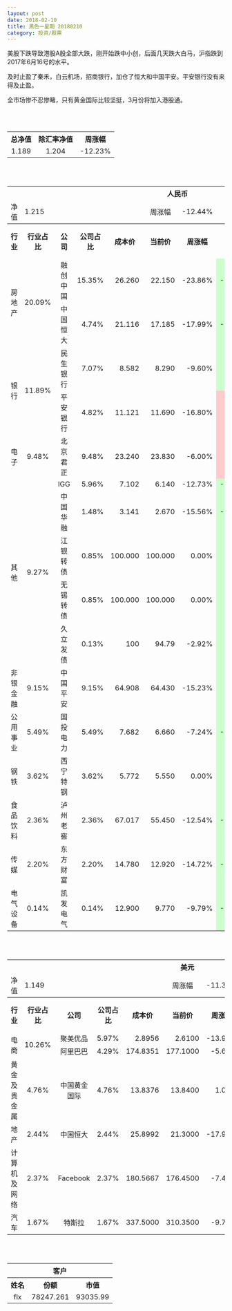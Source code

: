 ```yaml
---
layout: post
date: 2018-02-10
title: 黑色一星期 20180210
category: 投资/股票
---
```


美股下跌导致港股A股全部大跌，刚开始跌中小创，后面几天跌大白马，沪指跌到2017年6月16号的水平。

及时止盈了秦禾，白云机场，招商银行，加仓了恒大和中国平安。平安银行没有来得及止盈。

全市场惨不忍惨睹，只有黄金国际比较坚挺，3月份将加入港股通。

<br/>
<br/>

<table cellspacing="0" border="0">
	<tr>
		<th height="21" align="center"><font face="Noto Sans CJK SC Regular">总净值</font></th>
		<th align="center"><font face="Noto Sans CJK SC Regular">除汇率净值</font></th>
		<th align="center"><font face="Noto Sans CJK SC Regular">周涨幅</font></th>
	</tr>
	<tr>
		<td height="17" align="center" sdval="1.189" sdnum="1033;0;0.000">1.189</td>
		<td align="center" sdval="1.204" sdnum="1033;0;0.000">1.204</td>
		<td align="center" sdval="-0.1223" sdnum="1033;0;0.00%">-12.23%</td>
	</tr>
</table>
<br />
<br />
<table>
	<tr>
		<th colspan="11"  height="21" align="center" valign="middle"><font face="Noto Sans CJK SC Regular">人民币</font></th>
		</tr>
	<tr>
		<td height="17" align="center"><font face="Noto Sans CJK SC Regular">净值</font></td>
		<td colspan="4"  align="left" valign="middle" sdval="1.215" sdnum="1033;">1.215</td>
		<td align="center"><font face="Noto Sans CJK SC Regular">周涨幅</font></td>
		<td colspan="5"  align="left" valign="middle" sdval="-0.1244" sdnum="1033;0;0.00%">-12.44%</td>
		</tr>
	<tr>
		<th height="21" align="center" valign="middle"><font face="Noto Sans CJK SC Regular">行业</font></th>
		<th align="center" valign="middle"><font face="Noto Sans CJK SC Regular">行业占比</font></th>
		<th align="center"><font face="Noto Sans CJK SC Regular">公司</font></th>
		<th align="center"><font face="Noto Sans CJK SC Regular">公司占比</font></th>
		<th align="center"><font face="Noto Sans CJK SC Regular">成本价</font></th>
		<th align="center"><font face="Noto Sans CJK SC Regular">当前价</font></th>
		<th align="center"><font face="Noto Sans CJK SC Regular">周涨幅</font></th>
		<th align="center"><font face="Noto Sans CJK SC Regular">总涨幅</font></th>
		<th align="left"><font face="Noto Sans CJK SC Regular">下一阶梯</font></th>
		<th align="left"><font face="Noto Sans CJK SC Regular">浮动止损价</font></th>
		<th align="center"><font face="Noto Sans CJK SC Regular">止损价</font></th>
	</tr>
	<tr>
		<td rowspan="2"  height="34" align="center" valign="middle"><font face="Noto Sans CJK SC Regular">房地产</font></td>
		<td rowspan="2"  align="center" valign="middle" sdval="0.2009" sdnum="1033;0;0.00%">20.09%</td>
		<td align="center"><font face="Noto Sans CJK SC Regular">融创中国</font></td>
		<td align="right" sdval="0.1535" sdnum="1033;0;0.00%">15.35%</td>
		<td align="right" sdval="26.26" sdnum="1033;0;0.000">26.260</td>
		<td align="right" sdval="22.15" sdnum="1033;0;0.000">22.150</td>
		<td align="right" sdval="-0.2386" sdnum="1033;0;0.00%">-23.86%</td>
		<td align="right" bgcolor="#CCFFCC" sdval="-0.157911805026657" sdnum="1033;0;0.00%"><font color="#006600">-15.79%</font></td>
		<td align="right" sdval="32.825" sdnum="1033;0;0.000">32.825</td>
		<td align="right" sdval="0" sdnum="1033;0;0.000">0.000</td>
		<td align="right" sdval="0" sdnum="1033;0;0.000">0.000</td>
	</tr>
	<tr>
		<td align="center"><font face="Noto Sans CJK SC Regular">中国恒大</font></td>
		<td align="right" sdval="0.0474" sdnum="1033;0;0.00%">4.74%</td>
		<td align="right" sdval="21.116" sdnum="1033;0;0.000">21.116</td>
		<td align="right" sdval="17.185" sdnum="1033;0;0.000">17.185</td>
		<td align="right" sdval="-0.1799" sdnum="1033;0;0.00%">-17.99%</td>
		<td align="right" bgcolor="#CCFFCC" sdval="-0.187562151922713" sdnum="1033;0;0.00%"><font color="#006600">-18.76%</font></td>
		<td align="right" sdval="26.395" sdnum="1033;0;0.000">26.395</td>
		<td align="right" sdval="0" sdnum="1033;0;0.000">0.000</td>
		<td align="right" sdval="0" sdnum="1033;0;0.000">0.000</td>
	</tr>
	<tr>
		<td rowspan="2"  height="34" align="center" valign="middle"><font face="Noto Sans CJK SC Regular">银行</font></td>
		<td rowspan="2"  align="center" valign="middle" sdval="0.1189" sdnum="1033;0;0.00%">11.89%</td>
		<td align="center"><font face="Noto Sans CJK SC Regular">民生银行</font></td>
		<td align="right" sdval="0.0707" sdnum="1033;0;0.00%">7.07%</td>
		<td align="right" sdval="8.582" sdnum="1033;0;0.000">8.582</td>
		<td align="right" sdval="8.29" sdnum="1033;0;0.000">8.290</td>
		<td align="right" sdval="-0.096" sdnum="1033;0;0.00%">-9.60%</td>
		<td align="right" bgcolor="#CCFFCC" sdval="-0.0354247028664649" sdnum="1033;0;0.00%"><font color="#006600">-3.54%</font></td>
		<td align="right" sdval="10.7275" sdnum="1033;0;0.000">10.728</td>
		<td align="right" sdval="0" sdnum="1033;0;0.000">0.000</td>
		<td align="right" sdval="0" sdnum="1033;0;0.000">0.000</td>
	</tr>
	<tr>
		<td align="center"><font face="Noto Sans CJK SC Regular">平安银行</font></td>
		<td align="right" sdval="0.0482" sdnum="1033;0;0.00%">4.82%</td>
		<td align="right" sdval="11.121" sdnum="1033;0;0.000">11.121</td>
		<td align="right" sdval="11.69" sdnum="1033;0;0.000">11.690</td>
		<td align="right" sdval="-0.168" sdnum="1033;0;0.00%">-16.80%</td>
		<td align="right" bgcolor="#FFCCCC" sdval="0.0497644636273715" sdnum="1033;0;0.00%"><font color="#CC0000">4.98%</font></td>
		<td align="right" sdval="13.90125" sdnum="1033;0;0.000">13.901</td>
		<td align="right" sdval="0" sdnum="1033;0;0.000">0.000</td>
		<td align="right" bgcolor="#FFCCCC" sdval="12.789" sdnum="1033;0;0.000"><font color="#CC0000">12.789</font></td>
	</tr>
	<tr>
		<td height="17" align="center" valign="middle"><font face="Noto Sans CJK SC Regular">电子</font></td>
		<td align="center" valign="middle" sdval="0.0948" sdnum="1033;0;0.00%">9.48%</td>
		<td align="center"><font face="Noto Sans CJK SC Regular">北京君正</font></td>
		<td align="right" sdval="0.0948" sdnum="1033;0;0.00%">9.48%</td>
		<td align="right" sdval="23.24" sdnum="1033;0;0.000">23.240</td>
		<td align="right" sdval="23.83" sdnum="1033;0;0.000">23.830</td>
		<td align="right" sdval="-0.06" sdnum="1033;0;0.00%">-6.00%</td>
		<td align="right" bgcolor="#FFCCCC" sdval="0.0239872633390705" sdnum="1033;0;0.00%"><font color="#CC0000">2.40%</font></td>
		<td align="right" sdval="29.05" sdnum="1033;0;0.000">29.050</td>
		<td align="right" sdval="0" sdnum="1033;0;0.000">0.000</td>
		<td align="right" sdval="0" sdnum="1033;0;0.000">0.000</td>
	</tr>
	<tr>
		<td rowspan="5"  height="85" align="center" valign="middle"><font face="Noto Sans CJK SC Regular">其他</font></td>
		<td rowspan="5"  align="center" valign="middle" sdval="0.0927" sdnum="1033;0;0.00%">9.27%</td>
		<td align="center">IGG</td>
		<td align="right" sdval="0.0596" sdnum="1033;0;0.00%">5.96%</td>
		<td align="right" sdval="7.102" sdnum="1033;0;0.000">7.102</td>
		<td align="right" sdval="6.14" sdnum="1033;0;0.000">6.140</td>
		<td align="right" sdval="-0.1273" sdnum="1033;0;0.00%">-12.73%</td>
		<td align="right" bgcolor="#CCFFCC" sdval="-0.136854801464376" sdnum="1033;0;0.00%"><font color="#006600">-13.69%</font></td>
		<td align="right" sdval="8.8775" sdnum="1033;0;0.000">8.878</td>
		<td align="right" sdval="0" sdnum="1033;0;0.000">0.000</td>
		<td align="right" sdval="0" sdnum="1033;0;0.000">0.000</td>
	</tr>
	<tr>
		<td align="center"><font face="Noto Sans CJK SC Regular">中国华融</font></td>
		<td align="right" sdval="0.0148" sdnum="1033;0;0.00%">1.48%</td>
		<td align="right" sdval="3.141" sdnum="1033;0;0.000">3.141</td>
		<td align="right" sdval="2.67" sdnum="1033;0;0.000">2.670</td>
		<td align="right" sdval="-0.1556" sdnum="1033;0;0.00%">-15.56%</td>
		<td align="right" bgcolor="#CCFFCC" sdval="-0.151352244508119" sdnum="1033;0;0.00%"><font color="#006600">-15.14%</font></td>
		<td align="right" sdval="3.92625" sdnum="1033;0;0.000">3.926</td>
		<td align="right" sdval="0" sdnum="1033;0;0.000">0.000</td>
		<td align="right" sdval="0" sdnum="1033;0;0.000">0.000</td>
	</tr>
	<tr>
		<td align="center"><font face="Noto Sans CJK SC Regular"> 江银转债</font></td>
		<td align="right" sdval="0.0085" sdnum="1033;0;0.00%">0.85%</td>
		<td align="right" sdval="100" sdnum="1033;0;0.000">100.000</td>
		<td align="right" sdval="100" sdnum="1033;0;0.000">100.000</td>
		<td align="right" sdval="0" sdnum="1033;0;0.00%">0.00%</td>
		<td align="right" bgcolor="#CCFFCC" sdval="-0.00140000000000007" sdnum="1033;0;0.00%"><font color="#006600">-0.14%</font></td>
		<td align="right" sdval="125" sdnum="1033;0;0.000">125.000</td>
		<td align="right" sdval="0" sdnum="1033;0;0.000">0.000</td>
		<td align="right" sdval="0" sdnum="1033;0;0.000">0.000</td>
	</tr>
	<tr>
		<td align="center"><font face="Noto Sans CJK SC Regular">无锡转债</font></td>
		<td align="right" sdval="0.0085" sdnum="1033;0;0.00%">0.85%</td>
		<td align="right" sdval="100" sdnum="1033;0;0.000">100.000</td>
		<td align="right" sdval="100" sdnum="1033;0;0.000">100.000</td>
		<td align="right" sdval="0" sdnum="1033;0;0.00%">0.00%</td>
		<td align="right" bgcolor="#CCFFCC" sdval="-0.00140000000000007" sdnum="1033;0;0.00%"><font color="#006600">-0.14%</font></td>
		<td align="right" sdval="125" sdnum="1033;0;0.000">125.000</td>
		<td align="right" sdval="0" sdnum="1033;0;0.000">0.000</td>
		<td align="right" sdval="0" sdnum="1033;0;0.000">0.000</td>
	</tr>
	<tr>
		<td align="center"><font face="Noto Sans CJK SC Regular">久立发债</font></td>
		<td align="right" sdval="0.0013" sdnum="1033;0;0.00%">0.13%</td>
		<td align="right" sdval="100" sdnum="1033;">100</td>
		<td align="right" sdval="94.79" sdnum="1033;">94.79</td>
		<td align="right" sdval="-0.0292" sdnum="1033;0;0.00%">-2.92%</td>
		<td align="right" bgcolor="#CCFFCC" sdval="-0.0535" sdnum="1033;0;0.00%"><font color="#006600">-5.35%</font></td>
		<td align="right" sdval="125" sdnum="1033;0;0.000">125.000</td>
		<td align="right" sdval="0" sdnum="1033;0;0.000">0.000</td>
		<td align="right" sdval="0" sdnum="1033;0;0.000">0.000</td>
	</tr>
	<tr>
		<td height="17" align="center" valign="middle"><font face="Noto Sans CJK SC Regular">非银金融</font></td>
		<td align="center" valign="middle" sdval="0.0915" sdnum="1033;0;0.00%">9.15%</td>
		<td align="center"><font face="Noto Sans CJK SC Regular">中国平安</font></td>
		<td align="right" sdval="0.0915" sdnum="1033;0;0.00%">9.15%</td>
		<td align="right" sdval="64.908" sdnum="1033;0;0.000">64.908</td>
		<td align="right" sdval="64.43" sdnum="1033;0;0.000">64.430</td>
		<td align="right" sdval="-0.1523" sdnum="1033;0;0.00%">-15.23%</td>
		<td align="right" bgcolor="#CCFFCC" sdval="-0.00876426942749742" sdnum="1033;0;0.00%"><font color="#006600">-0.88%</font></td>
		<td align="right" sdval="81.135" sdnum="1033;0;0.000">81.135</td>
		<td align="right" sdval="0" sdnum="1033;0;0.000">0.000</td>
		<td align="right" bgcolor="#FFCCCC" sdval="60.18" sdnum="1033;0;0.000"><font color="#CC0000">60.180</font></td>
	</tr>
	<tr>
		<td height="17" align="center"><font face="Noto Sans CJK SC Regular">公用事业</font></td>
		<td align="center" valign="middle" sdval="0.0549" sdnum="1033;0;0.00%">5.49%</td>
		<td align="center"><font face="Noto Sans CJK SC Regular">国投电力</font></td>
		<td align="right" sdval="0.0549" sdnum="1033;0;0.00%">5.49%</td>
		<td align="right" sdval="7.682" sdnum="1033;0;0.000">7.682</td>
		<td align="right" sdval="6.66" sdnum="1033;0;0.000">6.660</td>
		<td align="right" sdval="-0.0724" sdnum="1033;0;0.00%">-7.24%</td>
		<td align="right" bgcolor="#CCFFCC" sdval="-0.13443827128352" sdnum="1033;0;0.00%"><font color="#006600">-13.44%</font></td>
		<td align="right" sdval="9.6025" sdnum="1033;0;0.000">9.603</td>
		<td align="right" sdval="0" sdnum="1033;0;0.000">0.000</td>
		<td align="right" sdval="0" sdnum="1033;0;0.000">0.000</td>
	</tr>
	<tr>
		<td height="17" align="center"><font face="Noto Sans CJK SC Regular">钢铁</font></td>
		<td align="center" valign="middle" sdval="0.0362" sdnum="1033;0;0.00%">3.62%</td>
		<td align="center"><font face="Noto Sans CJK SC Regular">西宁特钢</font></td>
		<td align="right" sdval="0.0362" sdnum="1033;0;0.00%">3.62%</td>
		<td align="right" sdval="5.772" sdnum="1033;0;0.000">5.772</td>
		<td align="right" sdval="5.55" sdnum="1033;0;0.000">5.550</td>
		<td align="right" sdval="0" sdnum="1033;0;0.00%">0.00%</td>
		<td align="right" bgcolor="#CCFFCC" sdval="-0.0398615384615386" sdnum="1033;0;0.00%"><font color="#006600">-3.99%</font></td>
		<td align="right" sdval="7.215" sdnum="1033;0;0.000">7.215</td>
		<td align="right" sdval="0" sdnum="1033;0;0.000">0.000</td>
		<td align="right" sdval="0" sdnum="1033;0;0.000">0.000</td>
	</tr>
	<tr>
		<td height="17" align="center"><font face="Noto Sans CJK SC Regular">食品饮料</font></td>
		<td align="center" valign="middle" sdval="0.0236" sdnum="1033;0;0.00%">2.36%</td>
		<td align="center"><font face="Noto Sans CJK SC Regular">泸州老窖</font></td>
		<td align="right" sdval="0.0236" sdnum="1033;0;0.00%">2.36%</td>
		<td align="right" sdval="67.017" sdnum="1033;0;0.000">67.017</td>
		<td align="right" sdval="55.45" sdnum="1033;0;0.000">55.450</td>
		<td align="right" sdval="-0.1254" sdnum="1033;0;0.00%">-12.54%</td>
		<td align="right" bgcolor="#CCFFCC" sdval="-0.173997997523016" sdnum="1033;0;0.00%"><font color="#006600">-17.40%</font></td>
		<td align="right" sdval="83.77125" sdnum="1033;0;0.000">83.771</td>
		<td align="right" sdval="0" sdnum="1033;0;0.000">0.000</td>
		<td align="right" sdval="0" sdnum="1033;0;0.000">0.000</td>
	</tr>
	<tr>
		<td height="17" align="center"><font face="Noto Sans CJK SC Regular">传媒</font></td>
		<td align="center" valign="middle" sdval="0.022" sdnum="1033;0;0.00%">2.20%</td>
		<td align="center"><font face="Noto Sans CJK SC Regular">东方财富</font></td>
		<td align="right" sdval="0.022" sdnum="1033;0;0.00%">2.20%</td>
		<td align="right" sdval="14.78" sdnum="1033;0;0.000">14.780</td>
		<td align="right" sdval="12.92" sdnum="1033;0;0.000">12.920</td>
		<td align="right" sdval="-0.1472" sdnum="1033;0;0.00%">-14.72%</td>
		<td align="right" bgcolor="#CCFFCC" sdval="-0.127245737483085" sdnum="1033;0;0.00%"><font color="#006600">-12.72%</font></td>
		<td align="right" sdval="18.475" sdnum="1033;0;0.000">18.475</td>
		<td align="right" sdval="0" sdnum="1033;0;0.000">0.000</td>
		<td align="right" sdval="0" sdnum="1033;0;0.000">0.000</td>
	</tr>
	<tr>
		<td height="17" align="center"><font face="Noto Sans CJK SC Regular">电气设备</font></td>
		<td align="center" valign="middle" sdval="0.0014" sdnum="1033;0;0.00%">0.14%</td>
		<td align="center"><font face="Noto Sans CJK SC Regular">凯发电气</font></td>
		<td align="right" sdval="0.0014" sdnum="1033;0;0.00%">0.14%</td>
		<td align="right" sdval="12.9" sdnum="1033;0;0.000">12.900</td>
		<td align="right" sdval="9.77" sdnum="1033;0;0.000">9.770</td>
		<td align="right" sdval="-0.0979" sdnum="1033;0;0.00%">-9.79%</td>
		<td align="right" bgcolor="#CCFFCC" sdval="-0.244035658914729" sdnum="1033;0;0.00%"><font color="#006600">-24.40%</font></td>
		<td align="right" sdval="16.125" sdnum="1033;0;0.000">16.125</td>
		<td align="right" sdval="0" sdnum="1033;0;0.000">0.000</td>
		<td align="right" sdval="0" sdnum="1033;0;0.000">0.000</td>
	</tr>
</table>
<br />
<br />
<table>
	<tr>
		<th colspan="11"  height="21" align="center" valign="middle"><font face="Noto Sans CJK SC Regular">美元</font></th>
		</tr>
	<tr>
		<td height="17" align="center"><font face="Noto Sans CJK SC Regular">净值</font></td>
		<td colspan="4"  align="left" valign="middle" sdval="1.149" sdnum="1033;">1.149</td>
		<td align="center"><font face="Noto Sans CJK SC Regular">周涨幅</font></td>
		<td colspan="5"  align="left" valign="middle" sdval="-0.113" sdnum="1033;0;0.00%">-11.30%</td>
		</tr>
	<tr>
		<th height="21" align="center" valign="middle"><font face="Noto Sans CJK SC Regular">行业</font></th>
		<th align="center" valign="middle"><font face="Noto Sans CJK SC Regular">行业占比</font></th>
		<th align="center"><font face="Noto Sans CJK SC Regular">公司</font></th>
		<th align="center"><font face="Noto Sans CJK SC Regular">公司占比</font></th>
		<th align="center"><font face="Noto Sans CJK SC Regular">成本价</font></th>
		<th align="center"><font face="Noto Sans CJK SC Regular">当前价</font></th>
		<th align="center"><font face="Noto Sans CJK SC Regular">周涨幅</font></th>
		<th align="center"><font face="Noto Sans CJK SC Regular">总涨幅</font></th>
		<th align="left"><font face="Noto Sans CJK SC Regular">下一阶梯</font></th>
		<th align="left"><font face="Noto Sans CJK SC Regular">浮动止损价</font></th>
		<th align="center"><font face="Noto Sans CJK SC Regular">止损价</font></th>
	</tr>
	<tr>
		<td rowspan="2"  height="34" align="center" valign="middle"><font face="Noto Sans CJK SC Regular">电商</font></td>
		<td rowspan="2"  align="center" valign="middle" sdval="0.1026" sdnum="1033;0;0.00%">10.26%</td>
		<td align="center" sdnum="1033;0;0.00%"><font face="Noto Sans CJK SC Regular">聚美优品</font></td>
		<td align="right" sdval="0.0597" sdnum="1033;0;0.00%">5.97%</td>
		<td align="right" sdval="2.8956" sdnum="1033;0;0.0000">2.8956</td>
		<td align="right" sdval="2.61" sdnum="1033;0;0.0000">2.6100</td>
		<td align="right" sdval="-0.1391" sdnum="1033;0;0.00%">-13.91%</td>
		<td align="right" bgcolor="#CCFFCC" sdval="-0.100032407791131" sdnum="1033;0;0.00%"><font color="#006600">-10.00%</font></td>
		<td align="right" sdval="3.6195" sdnum="1033;0;0.000">3.620</td>
		<td align="right" sdval="0" sdnum="1033;0;0.000">0.000</td>
		<td align="right" sdval="0" sdnum="1033;0;0.000">0.000</td>
	</tr>
	<tr>
		<td align="center" sdnum="1033;0;0.00%"><font face="Noto Sans CJK SC Regular">阿里巴巴</font></td>
		<td align="right" sdval="0.0429" sdnum="1033;0;0.00%">4.29%</td>
		<td align="right" sdval="174.8351" sdnum="1033;0;0.0000">174.8351</td>
		<td align="right" sdval="177.1" sdnum="1033;0;0.0000">177.1000</td>
		<td align="right" sdval="-0.0568" sdnum="1033;0;0.00%">-5.68%</td>
		<td align="right" bgcolor="#FFCCCC" sdval="0.011554492547549" sdnum="1033;0;0.00%"><font color="#CC0000">1.16%</font></td>
		<td align="right" sdval="218.543875" sdnum="1033;0;0.000">218.544</td>
		<td align="right" sdval="0" sdnum="1033;0;0.000">0.000</td>
		<td align="right" sdval="0" sdnum="1033;0;0.000">0.000</td>
	</tr>
	<tr>
		<td height="17" align="center"><font face="Noto Sans CJK SC Regular">黄金及贵金属</font></td>
		<td align="center" sdval="0.0476" sdnum="1033;0;0.00%">4.76%</td>
		<td align="center" sdnum="1033;0;0.00%"><font face="Noto Sans CJK SC Regular">中国黄金国际</font></td>
		<td align="right" sdval="0.0476" sdnum="1033;0;0.00%">4.76%</td>
		<td align="right" sdval="13.8376" sdnum="1033;0;0.0000">13.8376</td>
		<td align="right" sdval="13.84" sdnum="1033;0;0.0000">13.8400</td>
		<td align="right" sdval="0.0102" sdnum="1033;0;0.00%">1.02%</td>
		<td align="right" bgcolor="#CCFFCC" sdval="-0.00122655951899175" sdnum="1033;0;0.00%"><font color="#006600">-0.12%</font></td>
		<td align="right" sdval="17.297" sdnum="1033;0;0.000">17.297</td>
		<td align="right" sdval="0" sdnum="1033;0;0.000">0.000</td>
		<td align="right" sdval="0" sdnum="1033;0;0.000">0.000</td>
	</tr>
	<tr>
		<td height="17" align="center" valign="middle"><font face="Noto Sans CJK SC Regular">地产</font></td>
		<td align="center" sdval="0.0244" sdnum="1033;0;0.00%">2.44%</td>
		<td align="center" sdnum="1033;0;0.00%"><font face="Noto Sans CJK SC Regular">中国恒大</font></td>
		<td align="right" sdval="0.0244" sdnum="1033;0;0.00%">2.44%</td>
		<td align="right" sdval="25.8992" sdnum="1033;0;0.0000">25.8992</td>
		<td align="right" sdval="21.3" sdnum="1033;0;0.0000">21.3000</td>
		<td align="right" sdval="-0.1799" sdnum="1033;0;0.00%">-17.99%</td>
		<td align="right" bgcolor="#CCFFCC" sdval="-0.178980774695744" sdnum="1033;0;0.00%"><font color="#006600">-17.90%</font></td>
		<td align="right" sdval="32.374" sdnum="1033;0;0.000">32.374</td>
		<td align="right" sdval="0" sdnum="1033;0;0.000">0.000</td>
		<td align="right" sdval="0" sdnum="1033;0;0.000">0.000</td>
	</tr>
	<tr>
		<td height="17" align="center"><font face="Noto Sans CJK SC Regular">计算机及网络</font></td>
		<td align="center" sdval="0.0237" sdnum="1033;0;0.00%">2.37%</td>
		<td align="center" sdnum="1033;0;0.00%">Facebook</td>
		<td align="right" sdval="0.0237" sdnum="1033;0;0.00%">2.37%</td>
		<td align="right" sdval="180.5667" sdnum="1033;0;0.0000">180.5667</td>
		<td align="right" sdval="176.45" sdnum="1033;0;0.0000">176.4500</td>
		<td align="right" sdval="-0.0745" sdnum="1033;0;0.00%">-7.45%</td>
		<td align="right" bgcolor="#CCFFCC" sdval="-0.0241987774046932" sdnum="1033;0;0.00%"><font color="#006600">-2.42%</font></td>
		<td align="right" sdval="225.708375" sdnum="1033;0;0.000">225.708</td>
		<td align="right" sdval="0" sdnum="1033;0;0.000">0.000</td>
		<td align="right" sdval="0" sdnum="1033;0;0.000">0.000</td>
	</tr>
	<tr>
		<td height="17" align="center"><font face="Noto Sans CJK SC Regular">汽车</font></td>
		<td align="center" sdval="0.0167" sdnum="1033;0;0.00%">1.67%</td>
		<td align="center" sdnum="1033;0;0.00%"><font face="Noto Sans CJK SC Regular">特斯拉</font></td>
		<td align="right" sdval="0.0167" sdnum="1033;0;0.00%">1.67%</td>
		<td align="right" sdval="337.5" sdnum="1033;0;0.0000">337.5000</td>
		<td align="right" sdval="310.35" sdnum="1033;0;0.0000">310.3500</td>
		<td align="right" sdval="-0.097" sdnum="1033;0;0.00%">-9.70%</td>
		<td align="right" bgcolor="#CCFFCC" sdval="-0.0818444444444445" sdnum="1033;0;0.00%"><font color="#006600">-8.18%</font></td>
		<td align="right" sdval="421.875" sdnum="1033;0;0.000">421.875</td>
		<td align="right" sdval="0" sdnum="1033;0;0.000">0.000</td>
		<td align="right" sdval="0" sdnum="1033;0;0.000">0.000</td>
	</tr>
</table>
<br />
<br />
<table>
	<tr>
		<th colspan="11"  height="21" align="center" valign="middle"><font face="Noto Sans CJK SC Regular">客户</font></th>
		</tr>
	<tr>
		<th height="21" align="center"><font face="Noto Sans CJK SC Regular">姓名</font></th>
		<th align="center"><font face="Noto Sans CJK SC Regular">份额</font></th>
		<th align="center"><font face="Noto Sans CJK SC Regular">市值</font></th>
	</tr>
	<tr>
		<td height="17" align="center">flx</td>
		<td align="center" sdval="78247.261" sdnum="1033;">78247.261</td>
		<td align="center" sdval="93035.993329" sdnum="1033;0;0.00">93035.99</td>
	</tr>
</table>
